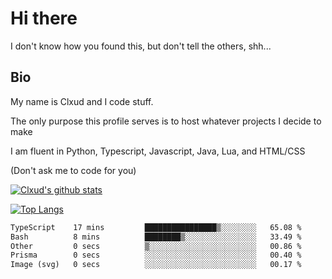 

# Hi there
I don't know how you found this, but don't tell the others, shh...

## Bio
My name is Clxud and I code stuff.

The only purpose this profile serves is to host whatever projects I decide to make

I am fluent in Python, Typescript, Javascript, Java, Lua, and HTML/CSS



(Don't ask me to code for you)

[![Clxud's github stats](https://github-readme-stats.vercel.app/api?username=cloudwithax&count_private=true&theme=dark&show_icons=true)](https://github.com/anuraghazra/github-readme-stats) 

[![Top Langs](https://github-readme-stats.vercel.app/api/top-langs/?username=cloudwithax&theme=dark)](https://github.com/anuraghazra/github-readme-stats)

<!--START_SECTION:waka-->

```txt
TypeScript    17 mins         ████████████████▒░░░░░░░░   65.08 %
Bash          8 mins          ████████▒░░░░░░░░░░░░░░░░   33.49 %
Other         0 secs          ▒░░░░░░░░░░░░░░░░░░░░░░░░   00.86 %
Prisma        0 secs          ░░░░░░░░░░░░░░░░░░░░░░░░░   00.40 %
Image (svg)   0 secs          ░░░░░░░░░░░░░░░░░░░░░░░░░   00.17 %
```

<!--END_SECTION:waka-->







